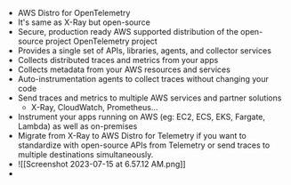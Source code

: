 - AWS Distro for OpenTelemetry
- It's same as X-Ray but open-source
- Secure, production ready AWS supported distribution of the open-source project OpenTelemetry project
- Provides a single set of APIs, libraries, agents, and collector services
- Collects distributed traces and metrics from your apps
- Collects metadata from your AWS resources and services
- Auto-instrumentation agents to collect traces without changing your code
- Send traces and metrics to multiple AWS services and partner solutions
	- X-Ray, CloudWatch, Prometheus...
- Instrument your apps running on AWS (eg: EC2, ECS, EKS, Fargate, Lambda) as well as on-premises
- Migrate from X-Ray to AWS Distro for Telemetry if you want to standardize with open-source APIs from Telemetry or send traces to multiple destinations simultaneously.
- ![[Screenshot 2023-07-15 at 6.57.12 AM.png]]
- 